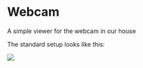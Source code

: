 Webcam
======

A simple viewer for the webcam in our house

The standard setup looks like this:

![](http://i.imgur.com/ZMSegzl.png)
